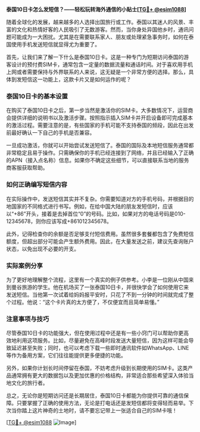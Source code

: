 **泰国10日卡怎么发短信？——轻松玩转海外通信的小贴士[[TG💪+ @esim1088](https://t.me/s/esim1088)]**

随着全球化的发展，越来越多的人选择出国旅行或工作。泰国以其迷人的风景、丰富的文化和热情好客的人民吸引了无数游客。然而，当你身处异国他乡时，通讯问题可能成为一大困扰。尤其是在需要联系家人、朋友或处理紧急事务时，如何在泰国使用手机发送短信就显得尤为重要了。

首先，让我们来了解一下什么是泰国10日卡。这是一种专门为短期访问泰国的游客设计的预付费SIM卡，通常包含一定量的数据流量和通话时间。对于喜欢用手机上网或者需要保持与外界联系的人来说，这无疑是一个非常方便的选择。那么，具体到发短信这一功能上，这款卡片又是如何运作的呢？

### 泰国10日卡的基本设置

在购买了泰国10日卡之后，第一步当然是激活你的SIM卡。大多数情况下，运营商会提供详细的说明书以及激活步骤。按照指示插入SIM卡并开启设备即可完成基本的激活过程。需要注意的是，有些国家的手机可能不支持泰国的频段，因此在出发前最好确认一下自己的手机是否兼容。

一旦成功激活，你就可以开始尝试发送短信了。泰国的国际及本地短信服务通常都非常稳定且易于操作。只需确保你的手机已经连接到了网络，并且已经输入了正确的APN（接入点名称）信息。如果你不确定这些细节，可以直接联系当地的服务商客服获取帮助。

### 如何正确编写短信内容

在实际操作中，发送短信其实并不复杂。你需要知道对方的手机号码，并根据目的地国家的不同格式进行书写。例如，在给中国大陆的朋友发短信时，应该以“+86”开头，接着是去掉首位“0”的号码。比如，如果对方的电话号码是010-12345678，则你应该写成+861012345678。

此外，记得检查你的余额是否足够支付短信费用。虽然很多套餐都包含了免费短信额度，但超出部分可能会产生额外费用。因此，在大量发送之前，建议先查询账户状态，以免出现不必要的开支。

### 实际案例分享

为了更好地理解整个流程，这里有一个真实的例子供参考。小李是一位刚从中国来到曼谷旅游的学生。他在机场买了一张泰国10日卡，并很快学会了如何使用它来发送短信。当他第一次试着给妈妈报平安时，只花了不到一分钟的时间就完成了整个过程。他说：“这个卡片真的太方便了，不仅便宜而且简单易懂。”

### 注意事项与技巧

尽管泰国10日卡的功能强大，但在使用过程中还是有一些小窍门可以帮助你更高效地利用这项服务。比如，尽量避免在高峰时段发送大量短信，因为这样可能会导致延迟甚至失败；同时，也可以考虑下载一些即时通讯软件如WhatsApp、LINE等作为备用方案，它们往往能提供更多便捷的功能。

另外，如果你计划长时间停留在泰国，不妨考虑升级到长期使用的SIM卡。这类产品通常拥有更大的数据包以及更加优惠的价格结构，非常适合那些希望深入体验当地文化的旅行者。

总之，无论你是短期访问还是长期居住，泰国10日卡都能为你提供可靠的通信保障。只要掌握了正确的使用方法，无论是打电话还是发短信都将变得轻而易举。下次当你踏上这片神奇的土地时，请不要忘记带上一张适合自己的SIM卡哦！

[[TG💪+ @esim1088](https://t.me/s/esim1088) ![Image](https://i.postimg.cc/4NQfJmqS/Snipaste-2025-05-13-00-14-12.png)]